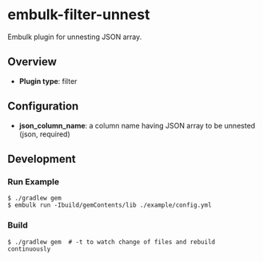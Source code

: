 # embulk-filter-unnest

Embulk plugin for unnesting JSON array.


## Overview

* **Plugin type**: filter

## Configuration

- **json_column_name**: a column name having JSON array to be unnested (json, required)


## Development

### Run Example

```
$ ./gradlew gem
$ embulk run -Ibuild/gemContents/lib ./example/config.yml
```

### Build

```
$ ./gradlew gem  # -t to watch change of files and rebuild continuously
```
